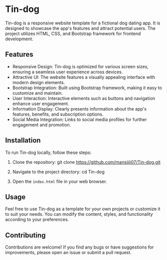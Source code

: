 # Tin-dog
Tin-dog is a responsive website template for a fictional dog dating app. It is designed to showcase the app's features and attract potential users. The project utilizes HTML, CSS, and Bootstrap framework for frontend development.

## Features

- Responsive Design: Tin-dog is optimized for various screen sizes, ensuring a seamless user experience across devices.
- Attractive UI: The website features a visually appealing interface with modern design elements.
- Bootstrap Integration: Built using Bootstrap framework, making it easy to customize and maintain.
- User Interaction: Interactive elements such as buttons and navigation enhance user engagement.
- Information Display: Clearly presents information about the app's features, benefits, and subscription options.
- Social Media Integration: Links to social media profiles for further engagement and promotion.

## Installation

To run Tin-dog locally, follow these steps:

1. Clone the repository:
   git clone https://github.com/mansiiii07/Tin-dog.git
   
2. Navigate to the project directory:
   cd Tin-dog

3. Open the `index.html` file in your web browser.

## Usage

Feel free to use Tin-dog as a template for your own projects or customize it to suit your needs. You can modify the content, styles, and functionality according to your preferences.

## Contributing

Contributions are welcome! If you find any bugs or have suggestions for improvements, please open an issue or submit a pull request.


